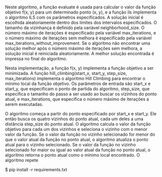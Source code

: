 Neste algoritmo, a função evaluate é usada para calcular o valor da função objetivo f(x, y) para um determinado ponto (x, y), e a função ils implementa o algoritmo ILS com os parâmetros especificados. A solução inicial é escolhida aleatoriamente dentro dos limites dos intervalos especificados. O tamanho da vizinhança é definido pela variável neighborhood_size. O número máximo de iterações é especificado pela variável max_iterations, e o número máximo de iterações sem melhora é especificado pela variável max_iterations_without_improvement. Se o algoritmo não encontrar uma solução melhor após o número máximo de iterações sem melhora, a solução inicial é reiniciada aleatoriamente. A melhor solução encontrada é impressa no final do algoritmo.

Nesta implementação, a função f(x, y) implementa a função objetivo a ser minimizada. A função hill_climbing(start_x, start_y, step_size, max_iterations) implementa o algoritmo Hill Climbing para encontrar o mínimo local da função objetivo. Os parâmetros de entrada são start_x e start_y, que especificam o ponto de partida do algoritmo, step_size, que especifica o tamanho do passo a ser usado ao buscar os vizinhos do ponto atual, e max_iterations, que especifica o número máximo de iterações a serem executadas.

O algoritmo começa a partir do ponto especificado por start_x e start_y. Ele então busca os quatro vizinhos do ponto atual, cada um deles a uma distância step_size do ponto atual. O algoritmo calcula o valor da função objetivo para cada um dos vizinhos e seleciona o vizinho com o menor valor da função. Se o valor da função no vizinho selecionado for menor do que o valor atual da função no ponto atual, o algoritmo atualiza o ponto atual para o vizinho selecionado. Se o valor da função no vizinho selecionado for maior ou igual ao valor atual da função no ponto atual, o algoritmo retorna o ponto atual como o mínimo local encontrado. O algoritmo repete

$ pip install -r requirements.txt